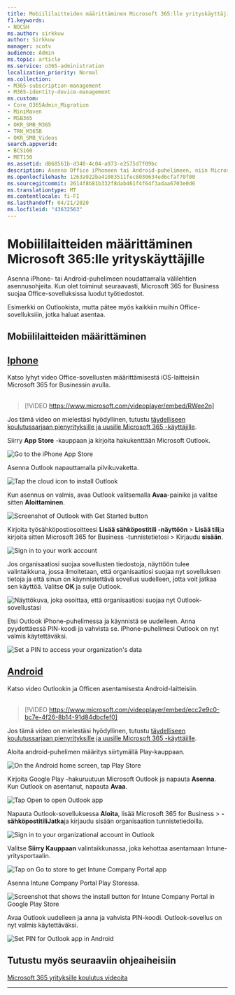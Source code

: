 ```yaml
---
title: Mobiililaitteiden määrittäminen Microsoft 365:lle yrityskäyttäjille
f1.keywords:
- NOCSH
ms.author: sirkkuw
author: Sirkkuw
manager: scotv
audience: Admin
ms.topic: article
ms.service: o365-administration
localization_priority: Normal
ms.collection:
- M365-subscription-management
- M365-identity-device-management
ms.custom:
- Core_O365Admin_Migration
- MiniMaven
- MSB365
- OKR_SMB_M365
- TRN_M365B
- OKR_SMB_Videos
search.appverid:
- BCS160
- MET150
ms.assetid: d868561b-d340-4c04-a973-e2575d7f09bc
description: Asenna Office iPhoneen tai Android-puhelimeen, niin Microsoft 365 for Business suojaa työtiedostosi Office-sovelluksissa.
ms.openlocfilehash: 1263a922ba41083511fec8030634ed6cfaf70f00
ms.sourcegitcommit: 2614f8b81b332f8dab461f4f64f3adaa6703e0d6
ms.translationtype: MT
ms.contentlocale: fi-FI
ms.lasthandoff: 04/21/2020
ms.locfileid: "43632563"
---
```

# <a name="set-up-mobile-devices-for-microsoft-365-for-business-users"></a>Mobiililaitteiden määrittäminen Microsoft 365:lle yrityskäyttäjille

Asenna iPhone- tai Android-puhelimeen noudattamalla välilehtien asennusohjeita. Kun olet toiminut seuraavasti, Microsoft 365 for Business suojaa Office-sovelluksissa luodut työtiedostot.

Esimerkki on Outlookista, mutta pätee myös kaikkiin muihin Office-sovelluksiiin, jotka haluat asentaa.
  
## <a name="set-up-mobile-devices"></a>Mobiililaitteiden määrittäminen

## <a name="iphone"></a>[Iphone](#tab/iPhone)
  
Katso lyhyt video Office-sovellusten määrittämisestä iOS-laitteisiin Microsoft 365 for Businessin avulla.<br><br>

> [!VIDEO https://www.microsoft.com/videoplayer/embed/RWee2n] 

Jos tämä video on mielestäsi hyödyllinen, tutustu [täydelliseen koulutussarjaan pienyrityksille ja uusille Microsoft 365 -käyttäjille](https://support.office.com/article/6ab4bbcd-79cf-4000-a0bd-d42ce4d12816).

Siirry **App Store** -kauppaan ja kirjoita hakukenttään Microsoft Outlook.
  
![Go to the iPhone App Store](../media/886913de-76e5-4883-8ed0-4eb3ec06188f.png)
  
Asenna Outlook napauttamalla pilvikuvaketta.
  
![Tap the cloud icon to install Outlook](../media/665e1620-948a-4ab8-b914-dca49530142c.png)
  
Kun asennus on valmis, avaa Outlook valitsemalla **Avaa**-painike ja valitse sitten **Aloittaminen**.
  
![Screenshot of Outlook with Get Started button](../media/005bedec-ae50-4d75-b3bb-e7cef9e2561c.png)
  
Kirjoita työsähköpostiosoitteesi **Lisää sähköpostitili -näyttöön** \> **Lisää tili**ja kirjoita sitten Microsoft 365 for Business -tunnistetietosi \> Kirjaudu **sisään**.
  
![Sign in to your work account](../media/3cef1fb5-7bec-4d3d-8542-872b731ce19f.png)
  
Jos organisaatiosi suojaa sovellusten tiedostoja, näyttöön tulee valintaikkuna, jossa ilmoitetaan, että organisaatiosi suojaa nyt sovelluksen tietoja ja että sinun on käynnistettävä sovellus uudelleen, jotta voit jatkaa sen käyttöä. Valitse **OK** ja sulje Outlook. 
  
![Näyttökuva, joka osoittaa, että organisaatiosi suojaa nyt Outlook-sovellustasi](../media/fb4c1c84-b1e9-42e1-8070-c13dcf79fb09.png)
  
Etsi Outlook iPhone-puhelimessa ja käynnistä se uudelleen. Anna pyydettäessä PIN-koodi ja vahvista se. iPhone-puhelimesi Outlook on nyt valmis käytettäväksi.
  
![Set a PIN to access your organization's data](../media/64f2630b-3164-47a4-9dd6-ca0c29ed5fb3.png)
  
## <a name="android"></a>[Android](#tab/Android)
  
Katso video Outlookin ja Officen asentamisesta Android-laitteisiin.<br><br>

> [!VIDEO https://www.microsoft.com/videoplayer/embed/ecc2e9c0-bc7e-4f26-8b14-91d84dbcfef0] 

Jos tämä video on mielestäsi hyödyllinen, tutustu [täydelliseen koulutussarjaan pienyrityksille ja uusille Microsoft 365 -käyttäjille](https://support.office.com/article/6ab4bbcd-79cf-4000-a0bd-d42ce4d12816).

Aloita android-puhelimen määritys siirtymällä Play-kauppaan.
  
![On the Android home screen, tap Play Store](../media/93df88e7-c778-40e1-b35e-868ca6e97f6c.png)
  
Kirjoita Google Play -hakuruutuun Microsoft Outlook ja napauta **Asenna**. Kun Outlook on asentanut, napauta **Avaa**.
  
![Tap Open to open Outlook app](../media/8b4c5937-8875-4b5a-a5b6-b8c6c9cd6240.png)
  
Napauta Outlook-sovelluksessa **Aloita**, lisää Microsoft 365 for Business \> **-sähköpostitiliJatka**ja kirjaudu sisään organisaation tunnistetiedoilla.
  
![Sign in to your organizational account in Outlook](../media/18f67c66-4bab-4b99-94bd-080839312e29.png)
  
Valitse **Siirry Kauppaan** valintaikkunassa, joka kehottaa asentamaan Intune-yritysportaalin.
  
![Tap on Go to store to get Intune Company Portal app](../media/a702d712-5622-45dd-a511-b1adaee63071.png)
  
Asenna Intune Company Portal Play Storessa.
  
![Screenshot that shows the install button for Intune Company Portal in Google Play Store](../media/5e0408f2-3f37-44dd-80ed-13ca2ac6df0c.png)
  
Avaa Outlook uudelleen ja anna ja vahvista PIN-koodi. Outlook-sovellus on nyt valmis käytettäväksi.
  
![Set  PIN for Outlook app in Android](../media/edb91afb-f1ed-451a-bc6b-8ccba664e055.png)

## <a name="see-also"></a>Tutustu myös seuraaviin ohjeaiheisiin

[Microsoft 365 yrityksille koulutus videoita](https://support.office.com/article/6ab4bbcd-79cf-4000-a0bd-d42ce4d12816)

---
